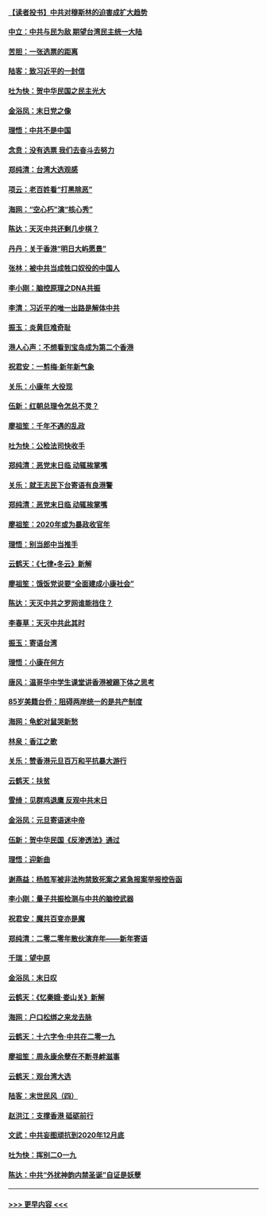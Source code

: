 #### [【读者投书】中共对穆斯林的迫害成扩大趋势](../pages/nsc993/n11791371.md?t=01140822) 
#### [中立：中共与民为敌 期望台湾民主统一大陆](../pages/nsc993/n11790392.md?t=01140822) 
#### [苦胆：一张选票的距离](../pages/nsc993/n11788914.md?t=01140822) 
#### [陆客：致习近平的一封信](../pages/nsc993/n11788867.md?t=01140822) 
#### [吐为快：贺中华民国之民主光大](../pages/nsc993/n11788618.md?t=01140822) 
#### [金浴凤：末日党之像](../pages/nsc993/n11787475.md?t=01140822) 
#### [理悟：中共不是中国](../pages/nsc993/n11787463.md?t=01140822) 
#### [念贲：没有选票  我们去奋斗去努力](../pages/nsc993/n11787398.md?t=01140822) 
#### [郑纯清：台湾大选观感](../pages/nsc993/n11786210.md?t=01140822) 
#### [项云：老百姓看“打黑除恶”](../pages/nsc993/n11785398.md?t=01140822) 
#### [海网：“空心朽”演“核心秀”](../pages/nsc993/n11783874.md?t=01140822) 
#### [陈达：天灭中共还剩几步棋？](../pages/nsc993/n11783719.md?t=01140822) 
#### [丹丹：关于香港“明日大屿愿景”](../pages/nsc993/n11783273.md?t=01140822) 
#### [张林：被中共当成牲口奴役的中国人](../pages/nsc993/n11782397.md?t=01140822) 
#### [李小刚：脑控原理之DNA共振](../pages/nsc993/n11780962.md?t=01140822) 
#### [李清：习近平的唯一出路是解体中共](../pages/nsc993/n11780866.md?t=01140822) 
#### [振玉：炎黄巨难奇耻](../pages/nsc993/n11779632.md?t=01140822) 
#### [港人心声：不想看到宝岛成为第二个香港](../pages/nsc993/n11778817.md?t=01140822) 
#### [祝君安：一剪梅‧新年新气象](../pages/nsc993/n11776340.md?t=01140822) 
#### [关乐：小康年 大役现](../pages/nsc993/n11774213.md?t=01140822) 
#### [伍新：红朝总理令怎总不灵？](../pages/nsc993/n11770813.md?t=01140822) 
#### [廖祖笙：千年不遇的乱政](../pages/nsc993/n11770373.md?t=01140822) 
#### [吐为快：公检法司快收手](../pages/nsc993/n11770359.md?t=01140822) 
#### [郑纯清：恶党末日临 动辄挨掌嘴](../pages/nsc993/n11769912.md?t=01140822) 
#### [关乐：就王志民下台寄语有良港警](../pages/nsc993/n11769903.md?t=01140822) 
#### [郑纯清：恶党末日临 动辄挨掌嘴](../pages/nsc993/n11769356.md?t=01140822) 
#### [廖祖笙：2020年或为暴政收官年](../pages/nsc993/n11768216.md?t=01140822) 
#### [理悟：别当郎中当推手](../pages/nsc993/n11768243.md?t=01140822) 
#### [云鹤天：《七律▪冬云》新解](../pages/nsc993/n11768204.md?t=01140822) 
#### [廖祖笙：饿饭党说要“全面建成小康社会”](../pages/nsc993/n11767482.md?t=01140822) 
#### [陈达：天灭中共之罗网谁能挡住？](../pages/nsc993/n11767465.md?t=01140822) 
#### [李春草：天灭中共此其时](../pages/nsc993/n11767452.md?t=01140822) 
#### [振玉：寄语台湾](../pages/nsc993/n11767432.md?t=01140822) 
#### [理悟：小康在何方](../pages/nsc993/n11767394.md?t=01140822) 
#### [唐风：温哥华中学生课堂讲香港被踢下体之思考](../pages/nsc993/n11766848.md?t=01140822) 
#### [85岁美籍台侨：阻碍两岸统一的是共产制度](../pages/nsc993/n11765043.md?t=01140822) 
#### [海网：龟蛇对鼠哭新愁](../pages/nsc993/n11764895.md?t=01140822) 
#### [林泉：香江之歌](../pages/nsc993/n11764415.md?t=01140822) 
#### [关乐：赞香港元旦百万和平抗暴大游行](../pages/nsc993/n11764382.md?t=01140822) 
#### [云鹤天：扶贫](../pages/nsc993/n11764245.md?t=01140822) 
#### [雪绮：见群鸡退鹰  反观中共末日](../pages/nsc993/n11762112.md?t=01140822) 
#### [金浴凤：元旦寄语迷中帝](../pages/nsc993/n11761788.md?t=01140822) 
#### [伍新：贺中华民国《反渗透法》通过](../pages/nsc993/n11761994.md?t=01140822) 
#### [理悟：迎新曲](../pages/nsc993/n11761152.md?t=01140822) 
#### [谢燕益：杨胜军被非法拘禁致死案之紧急报案举报控告函](../pages/nsc993/n11756134.md?t=01140822) 
#### [李小刚：量子共振检测与中共的脑控武器](../pages/nsc993/n11754518.md?t=01140822) 
#### [祝君安：魔共百变亦是魔](../pages/nsc993/n11754469.md?t=01140822) 
#### [郑纯清：二零二零年散伙演弃年——新年寄语](../pages/nsc993/n11754195.md?t=01140822) 
#### [千瑞：望中原](../pages/nsc993/n11754159.md?t=01140822) 
#### [金浴凤：末日叹](../pages/nsc993/n11752359.md?t=01140822) 
#### [云鹤天：《忆秦娥‧娄山关》新解](../pages/nsc993/n11752348.md?t=01140822) 
#### [海网：户口松绑之来龙去脉](../pages/nsc993/n11752328.md?t=01140822) 
#### [云鹤天：十六字令‧中共在二零一九](../pages/nsc993/n11752305.md?t=01140822) 
#### [廖祖笙：周永康余孽在不断寻衅滋事](../pages/nsc993/n11751013.md?t=01140822) 
#### [云鹤天：观台湾大选](../pages/nsc993/n11751007.md?t=01140822) 
#### [陆客：末世民风（四）](../pages/nsc993/n11749203.md?t=01140822) 
#### [赵洪江：支撑香港 砥砺前行](../pages/nsc993/n11748482.md?t=01140822) 
#### [文武：中共妄图顽抗到2020年12月底](../pages/nsc993/n11748446.md?t=01140822) 
#### [吐为快：挥别二O一九](../pages/nsc993/n11748411.md?t=01140822) 
#### [陈达：中共“外扰神韵内禁圣诞”自证是妖孽](../pages/nsc993/n11748226.md?t=01140822) 

----
#### [ >>> 更早内容 <<< ](../indexes/nsc993-earlier.md)
